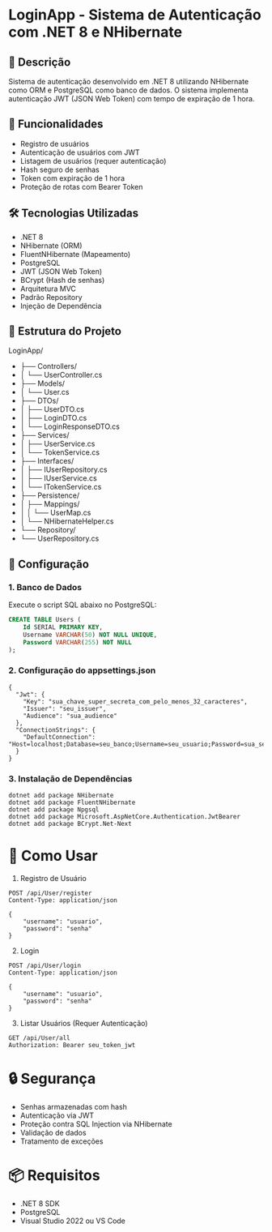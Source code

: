 # LoginApp - Sistema de Autenticação com .NET 8 e NHibernate

## 📝 Descrição
Sistema de autenticação desenvolvido em .NET 8 utilizando NHibernate como ORM e PostgreSQL como banco de dados. O sistema implementa autenticação JWT (JSON Web Token) com tempo de expiração de 1 hora.

## 🚀 Funcionalidades
- Registro de usuários
- Autenticação de usuários com JWT
- Listagem de usuários (requer autenticação)
- Hash seguro de senhas
- Token com expiração de 1 hora
- Proteção de rotas com Bearer Token

## 🛠️ Tecnologias Utilizadas
- .NET 8
- NHibernate (ORM)
- FluentNHibernate (Mapeamento)
- PostgreSQL
- JWT (JSON Web Token)
- BCrypt (Hash de senhas)
- Arquitetura MVC
- Padrão Repository
- Injeção de Dependência

## 📁 Estrutura do Projeto
LoginApp/
- ├── Controllers/
- │   └── UserController.cs
- ├── Models/
- │   └── User.cs
- ├── DTOs/
- │   ├── UserDTO.cs
- │   ├── LoginDTO.cs
- │   └── LoginResponseDTO.cs
- ├── Services/
- │   ├── UserService.cs
- │   └── TokenService.cs
- ├── Interfaces/
- │   ├── IUserRepository.cs
- │   ├── IUserService.cs
- │   └── ITokenService.cs
- ├── Persistence/
- │   ├── Mappings/
- │   │   └── UserMap.cs
- │   └── NHibernateHelper.cs
- └── Repository/
- └── UserRepository.cs

## 🔧 Configuração

### 1. Banco de Dados
Execute o script SQL abaixo no PostgreSQL:
```sql
CREATE TABLE Users (
    Id SERIAL PRIMARY KEY,
    Username VARCHAR(50) NOT NULL UNIQUE,
    Password VARCHAR(255) NOT NULL
);
```

### 2. Configuração do appsettings.json
```
{
  "Jwt": {
    "Key": "sua_chave_super_secreta_com_pelo_menos_32_caracteres",
    "Issuer": "seu_issuer",
    "Audience": "sua_audience"
  },
  "ConnectionStrings": {
    "DefaultConnection": "Host=localhost;Database=seu_banco;Username=seu_usuario;Password=sua_senha"
  }
}
```

### 3.  Instalação de Dependências
```
dotnet add package NHibernate
dotnet add package FluentNHibernate
dotnet add package Npgsql
dotnet add package Microsoft.AspNetCore.Authentication.JwtBearer
dotnet add package BCrypt.Net-Next
```


# 🚀 Como Usar
1. Registro de Usuário
```
POST /api/User/register
Content-Type: application/json

{
    "username": "usuario",
    "password": "senha"
}
```

2. Login
```
POST /api/User/login
Content-Type: application/json

{
    "username": "usuario",
    "password": "senha"
}
```

3. Listar Usuários (Requer Autenticação)
```
GET /api/User/all
Authorization: Bearer seu_token_jwt
```

# 🔒 Segurança

- Senhas armazenadas com hash
- Autenticação via JWT
- Proteção contra SQL Injection via NHibernate
- Validação de dados
- Tratamento de exceções

# 📦 Requisitos

- .NET 8 SDK
- PostgreSQL
- Visual Studio 2022 ou VS Code
